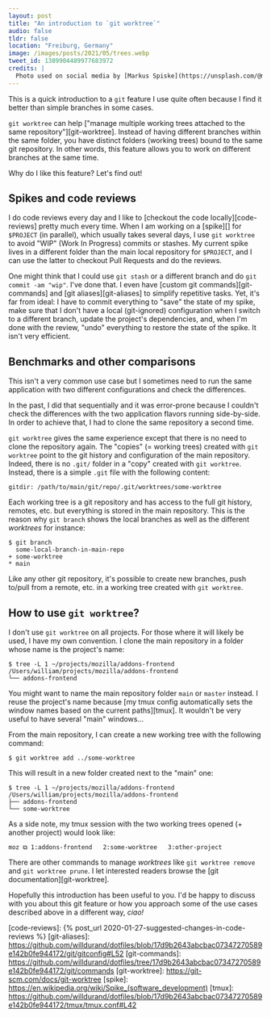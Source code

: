 ```yaml
---
layout: post
title: "An introduction to `git worktree`"
audio: false
tldr: false
location: "Freiburg, Germany"
image: /images/posts/2021/05/trees.webp
tweet_id: 1389904489977683972
credits: |
  Photo used on social media by [Markus Spiske](https://unsplash.com/@markusspiske)
---
```


This is a quick introduction to a `git` feature I use quite often because I find
it better than simple branches in some cases.

`git worktree` can help ["manage multiple working trees attached to the same
repository"][git-worktree]. Instead of having different branches within the same
folder, you have distinct folders (working trees) bound to the same git
repository. In other words, this feature allows you to work on different
branches at the same time.

Why do I like this feature? Let's find out!

## Spikes and code reviews

I do code reviews every day and I like to [checkout the code
locally][code-reviews] pretty much every time. When I am working on a [spike][]
for `$PROJECT` (in parallel), which usually takes several days, I use `git
worktree` to avoid "WIP" (Work In Progress) commits or stashes. My current spike
lives in a different folder than the main local repository for `$PROJECT`, and I
can use the latter to checkout Pull Requests and do the reviews.

One might think that I could use `git stash` or a different branch and do `git
commit -am "wip"`. I've done that. I even have [custom git
commands][git-commands] and [git aliases][git-aliases] to simplify repetitive
tasks. Yet, it's far from ideal: I have to commit everything to "save" the state
of my spike, make sure that I don't have a local (git-ignored) configuration
when I switch to a different branch, update the project's dependencies, and,
when I'm done with the review, "undo" everything to restore the state of the
spike. It isn't very efficient.

## Benchmarks and other comparisons

This isn't a very common use case but I sometimes need to run the same
application with two different configurations and check the differences.

In the past, I did that sequentially and it was error-prone because I couldn't
check the differences with the two application flavors running side-by-side. In
order to achieve that, I had to clone the same repository a second time.

`git worktree` gives the same experience except that there is no need to clone
the repository again. The "copies" (= working trees) created with `git worktree`
point to the git history and configuration of the main repository. Indeed, there
is no `.git/` folder in a "copy" created with `git worktree`. Instead, there is
a simple `.git` file with the following content:

```
gitdir: /path/to/main/git/repo/.git/worktrees/some-worktree
```

Each working tree is a git repository and has access to the full git history,
remotes, etc. but everything is stored in the main repository. This is the
reason why `git branch` shows the local branches as well as the different
_worktrees_ for instance:

```
$ git branch
  some-local-branch-in-main-repo
+ some-worktree
* main
```

Like any other git repository, it's possible to create new branches, push
to/pull from a remote, etc. in a working tree created with `git worktree`.

## How to use `git worktree`?

I don't use `git worktree` on all projects. For those where it will likely be
used, I have my own convention. I clone the main repository in a folder whose
name is the project's name:

```
$ tree -L 1 ~/projects/mozilla/addons-frontend
/Users/william/projects/mozilla/addons-frontend
└── addons-frontend
```

You might want to name the main repository folder `main` or `master` instead. I
reuse the project's name because [my tmux config automatically sets the window
names based on the current paths][tmux]. It wouldn't be very useful to have
several "main" windows...

From the main repository, I can create a new working tree with the following
command:

```
$ git worktree add ../some-worktree
```

This will result in a new folder created next to the "main" one:

```
$ tree -L 1 ~/projects/mozilla/addons-frontend
/Users/william/projects/mozilla/addons-frontend
├── addons-frontend
└── some-worktree
```

As a side note, my tmux session with the two working trees opened (+ another
project) would look like:

```
moz ⧉ 1:addons-frontend   2:some-worktree   3:other-project
```

There are other commands to manage _worktrees_ like `git worktree remove` and
`git worktree prune`. I let interested readers browse the [git
documentation][git-worktree].

Hopefully this introduction has been useful to you. I'd be happy to discuss with
you about this git feature or how you approach some of the use cases described
above in a different way, _ciao!_

[code-reviews]: {% post_url 2020-01-27-suggested-changes-in-code-reviews %}
[git-aliases]: https://github.com/willdurand/dotfiles/blob/17d9b2643abcbac07347270589e142b0fe944172/git/gitconfig#L52
[git-commands]: https://github.com/willdurand/dotfiles/tree/17d9b2643abcbac07347270589e142b0fe944172/git/commands
[git-worktree]: https://git-scm.com/docs/git-worktree
[spike]: https://en.wikipedia.org/wiki/Spike_(software_development)
[tmux]: https://github.com/willdurand/dotfiles/blob/17d9b2643abcbac07347270589e142b0fe944172/tmux/tmux.conf#L42
